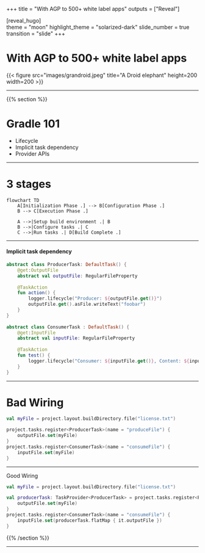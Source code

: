 +++
title = "With AGP to 500+ white label apps"
outputs = ["Reveal"]
  
[reveal_hugo]  
theme = "moon" 
highlight_theme = "solarized-dark"
slide_number = true 
transition = "slide"
+++


# With AGP to 500+ white label apps
{{< figure src="images/grandroid.jpeg" title="A Droid elephant" height=200 width=200 >}}

---
{{% section %}}
# Gradle 101

* Lifecycle
* Implicit task dependency
* Provider APIs

---
# 3 stages


```mermaid
flowchart TD
    A[Initialization Phase .] --> B[Configuration Phase .]
    B --> C[Execution Phase .]

    A -->|Setup build environment .| B
    B -->|Configure tasks .| C
    C -->|Run tasks .| D[Build Complete .]

```


---
#### Implicit task dependency

```kotlin
abstract class ProducerTask: DefaultTask() {  
    @get:OutputFile  
    abstract val outputFile: RegularFileProperty  
  
    @TaskAction  
    fun action() {  
        logger.lifecycle("Producer: ${outputFile.get()}")  
        outputFile.get().asFile.writeText("foobar")  
    }  
}  
  
abstract class ConsumerTask : DefaultTask() {  
    @get:InputFile  
    abstract val inputFile: RegularFileProperty  
  
    @TaskAction  
    fun test() {  
        logger.lifecycle("Consumer: ${inputFile.get()}, Content: ${inputFile.get().asFile.readText()}")  
    }  
}
```

---
# Bad Wiring

```kotlin
val myFile = project.layout.buildDirectory.file("license.txt")

project.tasks.register<ProducerTask>(name = "produceFile") {  
    outputFile.set(myFile)  
}  
project.tasks.register<ConsumerTask>(name = "consumeFile") {  
    inputFile.set(myFile)  
}
```

---
Good Wiring

```kotlin
val myFile = project.layout.buildDirectory.file("license.txt")

val producerTask: TaskProvider<ProducerTask> = project.tasks.register<ProducerTask>(name = "produceFile") {  
    outputFile.set(myFile)  
}  
project.tasks.register<ConsumerTask>(name = "consumeFile") {  
    inputFile.set(producerTask.flatMap { it.outputFile })  
}
```

	
{{% /section %}}

---